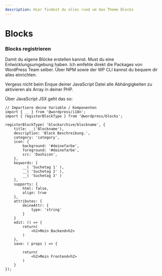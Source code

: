 ```yaml
---
description: Hier findest du alles rund um das Theme Blocks
---
```


# Blocks

### Blocks registrieren

Damit du eigene Blöcke erstellen kannst. Must du eine Entwicklungsumgebung haben. Ich emfehle direkt die Packages von WordPress Team selber. Über NPM sowie der WP CLI kannst du bequem dir alles einrichten.

Vergess nicht beim Enque deiner JavaScript Datei alle Abhängigkeiten zu aktivieren als Array in deiner PHP.

Über JavaScript JSX geht das so:

```text
// Importiere deine Variable / Komponenten
import { __ } from '@wordpress/i18n'; 
import { registerBlockType } from '@wordpress/blocks';

registerBlockType( 'blockarchive/blockname', {
    title: __('Blockname'), 
    description: 'Block Beschreibung.',
    category: 'category',
    icon: {
        background: '#deinefarbe',
        foreground: '#deinefarbe',
        src: 'Dashicon',
    },
    keywords: [
        __( 'Suchetag 1' ),
        __( 'Suchetag 2' ), 
        __( 'Suchetag 3' )
    ],
    supports: {
        html: false, 
        align: true
    },
    attributes: {
        deineAttr: {
            type: 'string' 
        }
    }
    edit: () => {
        return(
            <h2>Mein Backend<h2>
        )
    },
    save: ( props ) => {

        return(
            <h2>Mein Frontend<h2>
        )
    }
});
```

